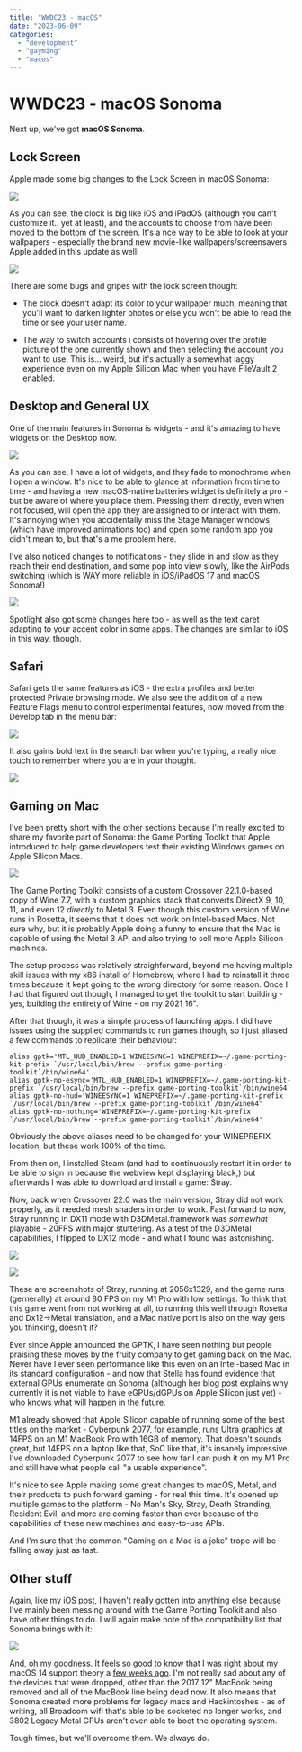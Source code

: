 ```yaml
---
title: "WWDC23 - macOS"
date: "2023-06-09"
categories: 
  - "development"
  - "gayming"
  - "macos"
---
```


# WWDC23 - macOS Sonoma

Next up, we've got **macOS Sonoma**.

## Lock Screen

Apple made some big changes to the Lock Screen in macOS Sonoma:

![](../../../images/2023/06/06-09-wwdc23-macos-1.png)

As you can see, the clock is big like iOS and iPadOS (although you can't customize it.. yet at least), and the accounts to choose from have been moved to the bottom of the screen. It's a nce way to be able to look at your wallpapers - especially the brand new movie-like wallpapers/screensavers Apple added in this update as well:

![](../../../images/2023/06/06-09-wwdc23-macos-2.png)

There are some bugs and gripes with the lock screen though:

- The clock doesn't adapt its color to your wallpaper much, meaning that you'll want to darken lighter photos or else you won't be able to read the time or see your user name.

- The way to switch accounts i consists of hovering over the profile picture of the one currently shown and then selecting the account you want to use. This is... weird, but it's actually a somewhat laggy experience even on my Apple Silicon Mac when you have FileVault 2 enabled.

## Desktop and General UX

One of the main features in Sonoma is widgets - and it's amazing to have widgets on the Desktop now.

![](../../../images/2023/06/06-09-wwdc23-macos-3.png)

As you can see, I have a lot of widgets, and they fade to monochrome when I open a window. It's nice to be able to glance at information from time to time - and having a new macOS-native batteries widget is definitely a pro - but be aware of where you place them. Pressing them directly, even when not focused, will open the app they are assigned to or interact with them. It's annoying when you accidentally miss the Stage Manager windows (which have improved animations too) and open some random app you didn't mean to, but that's a me problem here.

I've also noticed changes to notifications - they slide in and slow as they reach their end destination, and some pop into view slowly, like the AirPods switching (which is WAY more reliable in iOS/iPadOS 17 and macOS Sonoma!)

![](../../../images/2023/06/06-09-wwdc23-macos-4.png)

Spotlight also got some changes here too - as well as the text caret adapting to your accent color in some apps. The changes are similar to iOS in this way, though.

## Safari

Safari gets the same features as iOS - the extra profiles and better protected Private browsing mode. We also see the addition of a new Feature Flags menu to control experimental features, now moved from the Develop tab in the menu bar:

![](../../../images/2023/06/06-09-wwdc23-macos-5.png)

It also gains bold text in the search bar when you're typing, a really nice touch to remember where you are in your thought.

![](../../../images/2023/06/06-09-wwdc23-macos-6.png)

## Gaming on Mac

I've been pretty short with the other sections because I'm really excited to share my favorite part of Sonoma: the Game Porting Toolkit that Apple introduced to help game developers test their existing Windows games on Apple Silicon Macs.

![](../../../images/2023/06/06-09-wwdc23-macos-7.png)

The Game Porting Toolkit consists of a custom Crossover 22.1.0-based copy of Wine 7.7, with a custom graphics stack that converts DirectX 9, 10, 11, and even 12 _directly_ to Metal 3. Even though this custom version of Wine runs in Rosetta, it seems that it does not work on Intel-based Macs. Not sure why, but it is probably Apple doing a funny to ensure that the Mac is capable of using the Metal 3 API and also trying to sell more Apple Silicon machines.

The setup process was relatively straighforward, beyond me having multiple skill issues with my x86 install of Homebrew, where I had to reinstall it three times because it kept going to the wrong directory for some reason. Once I had that figured out though, I managed to get the toolkit to start building - yes, building the entirety of Wine - on my 2021 16".

After that though, it was a simple process of launching apps. I did have issues using the supplied commands to run games though, so I just aliased a few commands to replicate their behaviour:

```
alias gptk='MTL_HUD_ENABLED=1 WINEESYNC=1 WINEPREFIX=~/.game-porting-kit-prefix `/usr/local/bin/brew --prefix game-porting-toolkit`/bin/wine64'
alias gptk-no-esync='MTL_HUD_ENABLED=1 WINEPREFIX=~/.game-porting-kit-prefix `/usr/local/bin/brew --prefix game-porting-toolkit`/bin/wine64'
alias gptk-no-hud='WINEESYNC=1 WINEPREFIX=~/.game-porting-kit-prefix `/usr/local/bin/brew --prefix game-porting-toolkit`/bin/wine64'
alias gptk-no-nothing='WINEPREFIX=~/.game-porting-kit-prefix `/usr/local/bin/brew --prefix game-porting-toolkit`/bin/wine64'
```

Obviously the above aliases need to be changed for your WINEPREFIX location, but these work 100% of the time.

From then on, I installed Steam (and had to continuously restart it in order to be able to sign in because the webview kept displaying black,) but afterwards I was able to download and install a game: Stray.

Now, back when Crossover 22.0 was the main version, Stray did not work properly, as it needed mesh shaders in order to work. Fast forward to now, Stray running in DX11 mode with D3DMetal.framework was _somewhat_ playable - 20FPS with major stuttering. As a test of the D3DMetal capabilities, I flipped to DX12 mode - and what I found was astonishing.

![](../../../images/2023/06/06-09-wwdc23-macos-8.png)

![](../../../images/2023/06/06-09-wwdc23-macos-9.png)

These are screenshots of Stray, running at 2056x1329, and the game runs (gernerally) at around 80 FPS on my M1 Pro with low settings. To think that this game went from not working at all, to running this well through Rosetta and Dx12->Metal translation, and a Mac native port is also on the way gets you thinking, doesn't it?

Ever since Apple announced the GPTK, I have seen nothing but people praising these moves by the fruity company to get gaming back on the Mac. Never have I ever seen performance like this even on an Intel-based Mac in its standard configuration - and now that Stella has found evidence that external GPUs enumerate on Sonoma (although her blog post explains why currently it is not viable to have eGPUs/dGPUs on Apple Silicon just yet) - who knows what will happen in the future.

M1 already showed that Apple Silicon capable of running some of the best titles on the market - Cyberpunk 2077, for example, runs Ultra graphics at 14FPS on an M1 MacBook Pro with 16GB of memory. That doesn't sounds great, but 14FPS on a laptop like that, SoC like that, it's insanely impressive. I've downloaded Cyberpunk 2077 to see how far I can push it on my M1 Pro and still have what people call "a usable experience".

It's nice to see Apple making some great changes to macOS, Metal, and their products to push forward gaming - for real this time. It's opened up multiple games to the platform - No Man's Sky, Stray, Death Stranding, Resident Evil, and more are coming faster than ever because of the capabilities of these new machines and easy-to-use APIs.

And I'm sure that the common "Gaming on a Mac is a joke" trope will be falling away just as fast.

## Other stuff

Again, like my iOS post, I haven't really gotten into anything else because I've mainly been messing around with the Game Porting Toolkit and also have other things to do. I will again make note of the compatibility list that Sonoma brings with it:

![](../../../images/2023/06/06-09-wwdc23-macos-10.png)

And, oh my goodness. It feels so good to know that I was right about my macOS 14 support theory a [few weeks ago](https://crystall1ne.dev/2023/02/12/macos-support-theory/). I'm not really sad about any of the devices that were dropped, other than the 2017 12" MacBook being removed and all of the MacBook line being dead now. It also means that Sonoma created more problems for legacy macs and Hackintoshes - as of writing, all Broadcom wifi that's able to be socketed no longer works, and 3802 Legacy Metal GPUs aren't even able to boot the operating system.

Tough times, but we'll overcome them. We always do.
